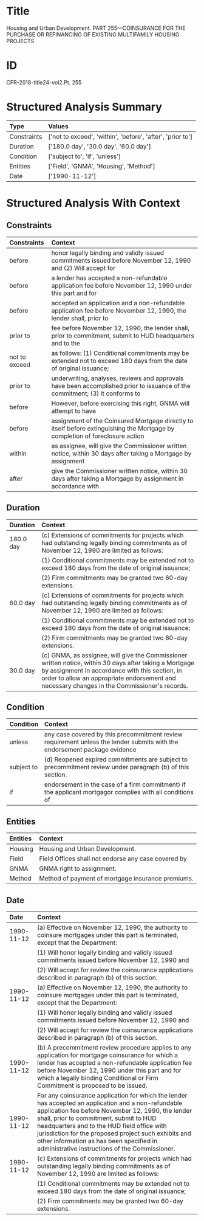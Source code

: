 # Title

 Housing and Urban Development. PART 255—COINSURANCE FOR THE PURCHASE OR REFINANCING OF EXISTING MULTIFAMILY HOUSING PROJECTS


# ID

 CFR-2018-title24-vol2.Pt. 255


# Structured Analysis Summary

| Type        | Values                                                     |
|:------------|:-----------------------------------------------------------|
| Constraints | ['not to exceed', 'within', 'before', 'after', 'prior to'] |
| Duration    | ['180.0 day', '30.0 day', '60.0 day']                      |
| Condition   | ['subject to', 'if', 'unless']                             |
| Entities    | ['Field', 'GNMA', 'Housing', 'Method']                     |
| Date        | ['1990-11-12']                                             |


# Structured Analysis With Context

 


## Constraints

| Constraints   | Context                                                                                                                       |
|:--------------|:------------------------------------------------------------------------------------------------------------------------------|
| before        | honor legally binding and validly issued commitments issued before November 12, 1990 and (2) Will accept for                  |
| before        | a lender has accepted a non-refundable application fee before November 12, 1990 under this part and for                       |
| before        | accepted an application and a non-refundable application fee before November 12, 1990, the lender shall, prior to             |
| prior to      | fee before November 12, 1990, the lender shall, prior to commitment, submit to HUD headquarters and to the                    |
| not to exceed | as follows: (1) Conditional commitments may be extended not to exceed 180 days from the date of original issuance;            |
| prior to      | underwriting, analyses, reviews and approvals have been accomplished prior to issuance of the commitment; (3) It conforms to  |
| before        | However,  before exercising this right, GNMA will attempt to have                                                             |
| before        | assignment of the Coinsured Mortgage directly to itself before extinguishing the Mortgage by completion of foreclosure action |
| within        | as assignee, will give the Commissioner written notice, within 30 days after taking a Mortgage by assignment                  |
| after         | give the Commissioner written notice, within 30 days after taking a Mortgage by assignment in accordance with                 |


## Duration

| Duration   | Context                                                                                                                                                                                                                                                   |
|:-----------|:----------------------------------------------------------------------------------------------------------------------------------------------------------------------------------------------------------------------------------------------------------|
| 180.0 day  | (c) Extensions of commitments for projects which had outstanding legally binding commitments as of November 12, 1990 are limited as follows:                                                                                                              |
|            |               (1) Conditional commitments may be extended not to exceed 180 days from the date of original issuance;                                                                                                                                      |
|            |               (2) Firm commitments may be granted two 60-day extensions.                                                                                                                                                                                  |
| 60.0 day   | (c) Extensions of commitments for projects which had outstanding legally binding commitments as of November 12, 1990 are limited as follows:                                                                                                              |
|            |               (1) Conditional commitments may be extended not to exceed 180 days from the date of original issuance;                                                                                                                                      |
|            |               (2) Firm commitments may be granted two 60-day extensions.                                                                                                                                                                                  |
| 30.0 day   | (c) GNMA, as assignee, will give the Commissioner written notice, within 30 days after taking a Mortgage by assignment in accordance with this section, in order to allow an appropriate endorsement and necessary changes in the Commissioner's records. |


## Condition

| Condition   | Context                                                                                                                   |
|:------------|:--------------------------------------------------------------------------------------------------------------------------|
| unless      | any case covered by this precommitment review requirement unless the lender submits with the endorsement package evidence |
| subject to  | (d) Reopened expired commitments are  subject to  precommitment review under paragraph (b) of this section.               |
| if          | endorsement in the case of a firm commitment) if the applicant mortgagor complies with all conditions of                  |


## Entities

| Entities   | Context                                             |
|:-----------|:----------------------------------------------------|
| Housing    | Housing  and Urban Development.                     |
| Field      | Field Offices shall not endorse any case covered by |
| GNMA       | GNMA  right to assignment.                          |
| Method     | Method  of payment of mortgage insurance premiums.  |


## Date

| Date       | Context                                                                                                                                                                                                                                                                                                                                                                                                |
|:-----------|:-------------------------------------------------------------------------------------------------------------------------------------------------------------------------------------------------------------------------------------------------------------------------------------------------------------------------------------------------------------------------------------------------------|
| 1990-11-12 | (a) Effective on November 12, 1990, the authority to coinsure mortgages under this part is terminated, except that the Department:                                                                                                                                                                                                                                                                     |
|            |               (1) Will honor legally binding and validly issued commitments issued before November 12, 1990 and                                                                                                                                                                                                                                                                                        |
|            |               (2) Will accept for review the coinsurance applications described in paragraph (b) of this section.                                                                                                                                                                                                                                                                                      |
| 1990-11-12 | (a) Effective on November 12, 1990, the authority to coinsure mortgages under this part is terminated, except that the Department:                                                                                                                                                                                                                                                                     |
|            |               (1) Will honor legally binding and validly issued commitments issued before November 12, 1990 and                                                                                                                                                                                                                                                                                        |
|            |               (2) Will accept for review the coinsurance applications described in paragraph (b) of this section.                                                                                                                                                                                                                                                                                      |
| 1990-11-12 | (b) A precommitment review procedure applies to any application for mortgage coinsurance for which a lender has accepted a non-refundable application fee before November 12, 1990 under this part and for which a legally binding Conditional or Firm Commitment is proposed to be issued.                                                                                                            |
| 1990-11-12 | For any coinsurance application for which the lender has accepted an application and a non-refundable application fee before November 12, 1990, the lender shall, prior to commitment, submit to HUD headquarters and to the HUD field office with jurisdiction for the proposed project such exhibits and other information as has been specified in administrative instructions of the Commissioner. |
| 1990-11-12 | (c) Extensions of commitments for projects which had outstanding legally binding commitments as of November 12, 1990 are limited as follows:                                                                                                                                                                                                                                                           |
|            |               (1) Conditional commitments may be extended not to exceed 180 days from the date of original issuance;                                                                                                                                                                                                                                                                                   |
|            |               (2) Firm commitments may be granted two 60-day extensions.                                                                                                                                                                                                                                                                                                                               |


